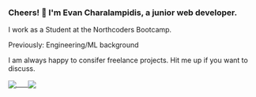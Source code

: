 ### Cheers! 👋  I'm Evan Charalampidis, a junior web developer. 

I work as a Student at the Northcoders Bootcamp.

Previously: Engineering/ML background

I am always happy to consifer freelance projects. Hit me up if you want to discuss.

<a href="https://github.com/imevanc/github-readme-stats">
  <img align="center" src="https://github-readme-stats.vercel.app/api?username=imevanc&hide=stars,issues,contribs&show_icons=true&theme=ayu-mirage" />
</a>
<a href="https://github.com/imevanc/github-readme-stats">
  &nbsp;&nbsp;&nbsp;&nbsp;
  <img align="center" src="https://github-readme-stats.vercel.app/api/top-langs/?username=imevanc&theme=ayu-mirage" />
</a>
